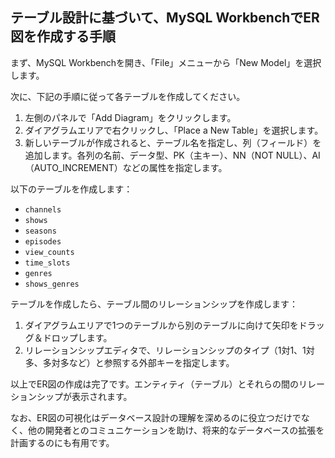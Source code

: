 ## テーブル設計に基づいて、MySQL WorkbenchでER図を作成する手順

まず、MySQL Workbenchを開き、「File」メニューから「New Model」を選択します。

次に、下記の手順に従って各テーブルを作成してください。

1. 左側のパネルで「Add Diagram」をクリックします。
2. ダイアグラムエリアで右クリックし、「Place a New Table」を選択します。
3. 新しいテーブルが作成されると、テーブル名を指定し、列（フィールド）を追加します。各列の名前、データ型、PK（主キー）、NN（NOT NULL）、AI（AUTO_INCREMENT）などの属性を指定します。

以下のテーブルを作成します：

- `channels`
- `shows`
- `seasons`
- `episodes`
- `view_counts`
- `time_slots`
- `genres`
- `shows_genres`

テーブルを作成したら、テーブル間のリレーションシップを作成します：

1. ダイアグラムエリアで1つのテーブルから別のテーブルに向けて矢印をドラッグ＆ドロップします。
2. リレーションシップエディタで、リレーションシップのタイプ（1対1、1対多、多対多など）と参照する外部キーを指定します。

以上でER図の作成は完了です。エンティティ（テーブル）とそれらの間のリレーションシップが表示されます。

なお、ER図の可視化はデータベース設計の理解を深めるのに役立つだけでなく、他の開発者とのコミュニケーションを助け、将来的なデータベースの拡張を計画するのにも有用です。

